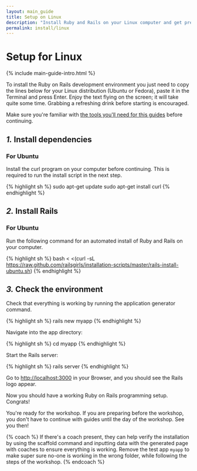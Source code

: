 ```yaml
---
layout: main_guide
title: Setup on Linux
description: "Install Ruby and Rails on your Linux computer and get prepared for the Rails Girls workshop."
permalink: install/linux
---
```


# Setup for Linux

{% include main-guide-intro.html %}

To install the Ruby on Rails development environment you just need to copy the lines below for your Linux distribution (Ubuntu or Fedora), paste it in the Terminal and press Enter. Enjoy the text flying on the screen; it will take quite some time. Grabbing a refreshing drink before starting is encouraged.

<div class="help-notice">Make sure you're familiar with <a href="/tools">the tools you'll need for this guides</a> before continuing.</div>

## _1._ Install dependencies

### For Ubuntu

Install the curl program on your computer before continuing. This is required to run the install script in the next step.

{% highlight sh %}
sudo apt-get update
sudo apt-get install curl
{% endhighlight %}

## _2._ Install Rails

### For Ubuntu

Run the following command for an automated install of Ruby and Rails on your computer.

{% highlight sh %}
bash < <(curl -sL https://raw.github.com/railsgirls/installation-scripts/master/rails-install-ubuntu.sh)
{% endhighlight %}

## _3._ Check the environment

Check that everything is working by running the application generator command.

{% highlight sh %}
rails new myapp
{% endhighlight %}

Navigate into the app directory:

{% highlight sh %}
cd myapp
{% endhighlight %}

Start the Rails server:

{% highlight sh %}
rails server
{% endhighlight %}

Go to <http://localhost:3000> in your Browser, and you should see the Rails logo appear.

Now you should have a working Ruby on Rails programming setup. Congrats!

You're ready for the workshop. If you are preparing before the workshop, you don't have to continue with guides until the day of the workshop. See you then!

{% coach %}
If there's a coach present, they can help verify the installation by using the scaffold command and inputting data with the generated page with coaches to ensure everything is working. Remove the test app `myapp` to make super sure no-one is working in the wrong folder, while following the steps of the workshop.
{% endcoach %}
